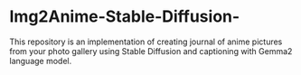 # Img2Anime-Stable-Diffusion-
This repository is an implementation of creating journal of anime pictures from your photo gallery using Stable Diffusion and captioning with Gemma2 language model.
